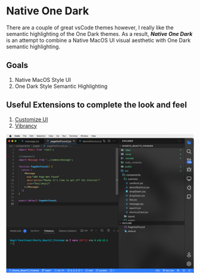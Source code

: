 # Native One Dark

There are a couple of great vsCode themes however, I really like the semantic highlighting of the One Dark themes. As a result, ***Native One Dark*** is an attempt to combine a Native MacOS UI visual aesthetic with One Dark semantic highlighting.

## Goals
1. Native MacOS Style UI
2. One Dark Style Semantic Highlighting

## Useful Extensions to complete the look and feel
1. [Customize UI](https://marketplace.visualstudio.com/items?itemName=iocave.customize-ui)
2. [Vibrancy](https://marketplace.visualstudio.com/items?itemName=eyhn.vscode-vibrancy)

![Native OneDark](/screenShots/screenShot_V2.png)
